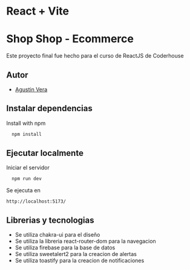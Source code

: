 # React + Vite

# Shop Shop - Ecommerce

Este proyecto final fue hecho para el curso de ReactJS de Coderhouse


## Autor

- [Agustin Vera](https://github.com/veragarciaAgustin)


## Instalar dependencias

Install with npm

```bash
  npm install
```
    
## Ejecutar localmente


Iniciar el servidor

```bash
  npm run dev
```

Se ejecuta en

```
http://localhost:5173/

```

## Librerias y tecnologias
- Se utiliza chakra-ui para el diseño
- Se utiliza la libreria react-router-dom para la navegacion
- Se utiliza firebase para la base de datos
- Se utiliza sweetalert2 para la creacion de alertas
- Se utiliza toastify para la creacion de notificaciones
